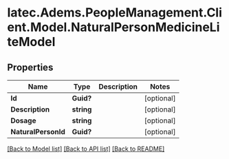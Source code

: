 # Iatec.Adems.PeopleManagement.Client.Model.NaturalPersonMedicineLiteModel
## Properties

Name | Type | Description | Notes
------------ | ------------- | ------------- | -------------
**Id** | **Guid?** |  | [optional] 
**Description** | **string** |  | [optional] 
**Dosage** | **string** |  | [optional] 
**NaturalPersonId** | **Guid?** |  | [optional] 

[[Back to Model list]](../README.md#documentation-for-models) [[Back to API list]](../README.md#documentation-for-api-endpoints) [[Back to README]](../README.md)

